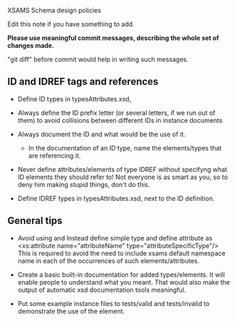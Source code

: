 XSAMS Schema design policies

Edit this note if you have something to add.

**Please use meaningful commit messages, describing the whole set of changes made.**

"git diff" before commit would help in writing such messages.

ID and IDREF tags and references
------------------------------------

  * Define ID types in typesAttributes.xsd,

  * Always define the ID prefix letter (or several letters, if we run out of them) to avoid collisions between different IDs in instance documents
 
  * Always document the ID and what would be the use of it.
    - In the documentation of an ID type, name the elements/types that are referencing it.
  
  * Never define attributes/elements of type IDREF without specifyng what ID elements they should refer to!
    Not everyone is as smart as you, so to deny him making stupid things, don't do this.
  
  * Define IDREF types in typesAttributes.xsd, next to the ID definition.

General tips
---------------
	
* Avoid using <attribute ref="attributeName"/> and <element ref="elementName"/>
  Instead define simple type and define attribute as <xs:attribute name="attributeName" type="attributeSpecificType"/>
  This is required to avoid the need to include xsams default namespace name 
  in each of the occurrences of such elements/attributes.

* Create a basic built-in documentation for added types/elements.
  It will enable people to understand what you meant.
  That would also make the output of automatic xsd documentation tools meaningful.

* Put some example instance files to tests/valid and tests/invalid to demonstrate the use of the element.
  